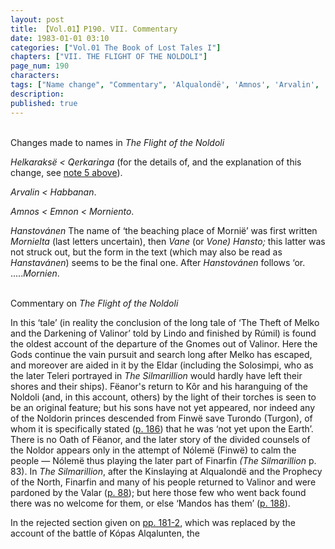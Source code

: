 ```yaml
---
layout: post
title: 【Vol.01】P190. VII. Commentary
date: 1983-01-01 03:10
categories: ["Vol.01 The Book of Lost Tales I"]
chapters: ["VII. THE FLIGHT OF THE NOLDOLI"]
page_num: 190
characters: 
tags: ["Name change", "Commentary", 'Alqualondë', 'Amnos', 'Arvalin', 'Eruman', 'Emnon', 'Fëanor', 'Finarfin', 'Finwë Nólemë', 'Oath of Fëanor', 'Gnomes', 'Habbanan', 'Vanë Hansto', 'Kinslaughter', 'Kinslaying', 'Kôr', 'Kópas Alqaluntë', 'Kópas', 'Mandos', 'Melko', 'Mornit', 'Morniento']
description: 
published: true
---
```


<BR>
Changes made to names in <I>The Flight of the Noldoli</I>

<I>Helkaraksë   < Qerkaringa</I> (for the details of, and the explanation of this change, see [note 5 above]({{site.baseurl}}/vol01-p189)).

<I>Arvalin    < Habbanan</I>.

<I>Amnos    < Emnon < Morniento</I>.

<I>Hanstovánen  </I> The name of ‘the beaching place of Mornië’ was first written <I>Mornielta</I> (last letters uncertain), then <I>Vane</I> (or <I>Vone) Hansto;</I> this latter was not struck out, but the form in the text (which may also be read as <I>Hanstavánen</I>) seems to be the final one. After <I>Hanstovánen</I> follows ‘or. .....<I>Mornien</I>.

<BR>
Commentary on <I>The Flight of the Noldoli</I>

In this ‘tale’ (in reality the conclusion of the long tale of ‘The Theft of Melko and the Darkening of Valinor’ told by Lindo and finished by Rúmil) is found the oldest account of the departure of the Gnomes out of Valinor. Here the Gods continue the vain pursuit and search long after Melko has escaped, and moreover are aided in it by the Eldar (including the Solosimpi, who as the later Teleri portrayed in <I>The Silmarillion</I> would hardly have left their shores and their ships). Fëanor's return to Kôr and his haranguing of the Noldoli (and, in this account, others) by the light of their torches is seen to be an original feature; but his sons have not yet appeared, nor indeed any of the Noldorin princes descended from Finwë save Turondo (Turgon), of whom it is specifically stated ([p. 186]({{site.baseurl}}/vol01-p186)) that he was ‘not yet upon the Earth’. There is no Oath of Fëanor, and the later story of the divided counsels of the Noldor appears only in the attempt of Nólemë (Finwë) to calm the people — Nólemë thus playing the later part of Finarfin <I>(The Silmarillion</I> p. 83). In <I>The Silmarillion</I>, after the Kinslaying at Alqualondë and the Prophecy of the North, Finarfin and many of his people returned to Valinor and were pardoned by the Valar ([p. 88]({{site.baseurl}}/vol01-p88)); but here those few who went back found there was no welcome for them, or else ‘Mandos has them’ ([p. 188]({{site.baseurl}}/vol01-p188)).

In the rejected section given on [pp. 181-2]({{site.baseurl}}/vol01-p181), which was replaced by the account of the battle of Kópas Alqalunten, the

